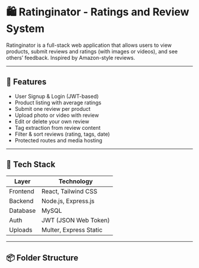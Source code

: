 # 🛍️ Ratinginator - Ratings and Review System

Ratinginator is a full-stack web application that allows users to view products, submit reviews and ratings (with images or videos), and see others’ feedback. Inspired by Amazon-style reviews.

---

## 🚀 Features

- User Signup & Login (JWT-based)
- Product listing with average ratings
- Submit one review per product
- Upload photo or video with review
- Edit or delete your own review
- Tag extraction from review content
- Filter & sort reviews (rating, tags, date)
- Protected routes and media hosting

---

## 🧠 Tech Stack

| Layer     | Technology                |
|-----------|---------------------------|
| Frontend  | React, Tailwind CSS       |
| Backend   | Node.js, Express.js       |
| Database  | MySQL                     |
| Auth      | JWT (JSON Web Token)      |
| Uploads   | Multer, Express Static    |

---

## 📦 Folder Structure

